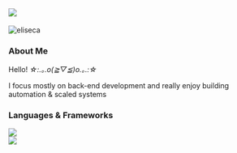 ## <img src="https://readme-typing-svg.herokuapp.com?font=Fira+Code&size=18&pause=1000&color=EEC6DC&width=435&lines=%3C+hello%2C+world!+%2F+%3E;%3C+hola%2C+mundo!+%2F+%3E;%3C+%E4%BD%A0%E5%A5%BD%2C+%E4%B8%96%E7%95%8C!+%2F+%3E;%3C+hallo%2C+welt!+%2F+%3E;%3C+ol%C3%A1%2C+mundo!+%2F+%3E;%3C+%E3%81%93%E3%82%93%E3%81%AB%E3%81%A1%E3%81%AF%E4%B8%96%E7%95%8C!+%2F+%3E;%3C+bonjour%2C+le+monde!+%2F+%3E;%3C+%D9%85%D8%B1%D8%AD%D8%A8%D8%A7+%D8%A8%D8%A7%D9%84%D8%B9%D8%A7%D9%84%D9%85!+%2F+%3E">

<img src="https://komarev.com/ghpvc/?username=eliseiscute&label=profile%20views&color=eec6dc&style=flat" alt="eliseca" />

### About Me
Hello!  *☆:.｡.o(≧▽≦)o.｡.:☆*

I focus mostly on back-end development and really enjoy building automation & scaled systems

### Languages & Frameworks

<img src="https://go-skill-icons.vercel.app/api/icons?i=python,git,javascript,typescript,nodejs,html,css,r,mysql,datadog,pandas,terraform" /><br>
<img src="https://go-skill-icons.vercel.app/api/icons?i=github,vscode,bash,rust,mongodb,gcp,bigquery,postgres,redis,regex,lucidchart,terminal" />
